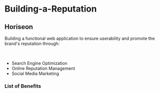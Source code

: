 # Building-a-Reputation
<h2>Horiseon</h2>
Building a functional web application to ensure userability and promote the brand's reputation through:
<ul>
 <br></br>
  <li>Search Engine Optimization</li>
  <li>Online Reputation Management</li>
    <li>Social Media Marketing</li>
  </ul>
<h3>List of Benefits</h3>
